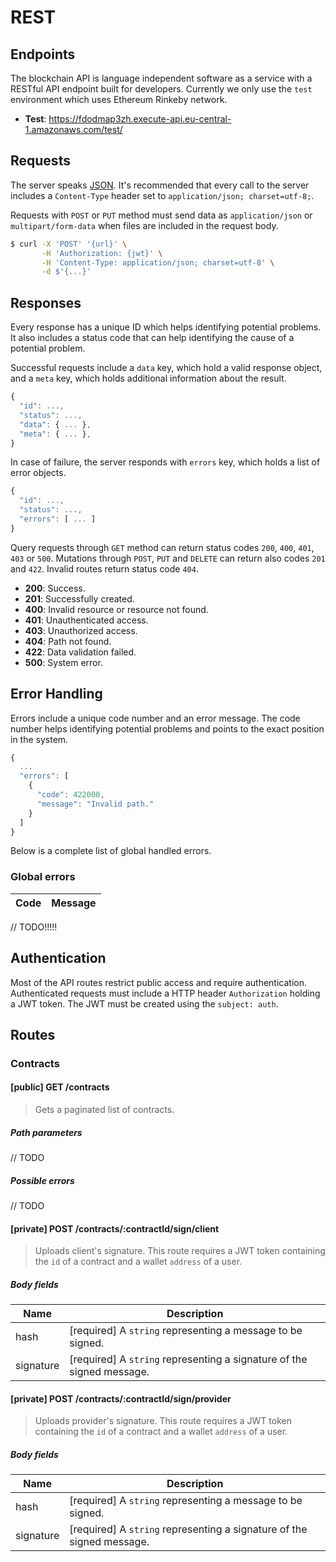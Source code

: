 # REST

## Endpoints

The blockchain API is language independent software as a service with a RESTful API endpoint built for developers. Currently we only use the `test` environment which uses Ethereum Rinkeby network.

* **Test**: https://fdodmap3zh.execute-api.eu-central-1.amazonaws.com/test/

## Requests

The server speaks [JSON](https://en.wikipedia.org/wiki/JSON). It's recommended that every call to the server includes a `Content-Type` header set to `application/json; charset=utf-8;`. 

Requests with `POST` or `PUT` method must send data as `application/json` or `multipart/form-data` when files are included in the request body.

```bash
$ curl -X 'POST' '{url}' \
       -H 'Authorization: {jwt}' \
       -H 'Content-Type: application/json; charset=utf-8' \
       -d $'{...}'
```

## Responses

Every response has a unique ID which helps identifying potential problems. It also includes a status code that can help identifying the cause of a potential problem.

Successful requests include a `data` key, which hold a valid response object, and a `meta` key, which holds additional information about the result.

```js
{
  "id": ...,
  "status": ...,
  "data": { ... },
  "meta": { ... },
}
```

In case of failure, the server responds with `errors` key, which holds a list of error objects.

```js
{
  "id": ...,
  "status": ...,
  "errors": [ ... ]
}
```

Query requests through `GET` method can return status codes `200`, `400`, `401`, `403` or `500`. Mutations through `POST`, `PUT` and `DELETE` can return also codes `201` and `422`. Invalid routes return status code `404`.

* **200**: Success.
* **201**: Successfully created.
* **400**: Invalid resource or resource not found.
* **401**: Unauthenticated access.
* **403**: Unauthorized access.
* **404**: Path not found.
* **422**: Data validation failed.
* **500**: System error.

## Error Handling

Errors include a unique code number and an error message. The code number helps identifying potential problems and points to the exact position in the system.

```js
{
  ...
  "errors": [
    {
      "code": 422000,
      "message": "Invalid path."
    }
  ]
}
```

Below is a complete list of global handled errors.

### Global errors

| Code | Message
|-|-

// TODO!!!!!

## Authentication

Most of the API routes restrict public access and require authentication. Authenticated requests must include a HTTP header `Authorization` holding a JWT token. The JWT must be created using the `subject: auth`.

## Routes

### Contracts

#### [public] GET /contracts

> Gets a paginated list of contracts.

##### Path parameters

// TODO

##### Possible errors

// TODO

#### [private] POST /contracts/:contractId/sign/client

> Uploads client's signature. This route requires a JWT token containing the `id` of a contract and a wallet `address` of a user.

##### Body fields

| Name | Description
|-|-
| hash | [required] A `string` representing a message to be signed.
| signature | [required] A `string` representing a signature of the signed message.

#### [private] POST /contracts/:contractId/sign/provider

> Uploads provider's signature. This route requires a JWT token containing the `id` of a contract and a wallet `address` of a user.

##### Body fields

| Name | Description
|-|-
| hash | [required] A `string` representing a message to be signed.
| signature | [required] A `string` representing a signature of the signed message.
